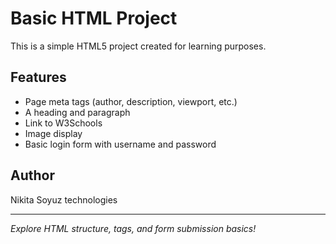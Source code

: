 # Basic HTML Project

This is a simple HTML5 project created for learning purposes.

## Features

- Page meta tags (author, description, viewport, etc.)
- A heading and paragraph
- Link to W3Schools
- Image display
- Basic login form with username and password

## Author

Nikita
Soyuz technologies

---

 *Explore HTML structure, tags, and form submission basics!*
